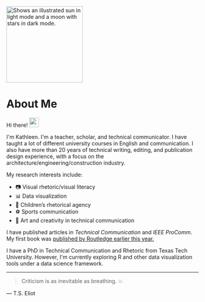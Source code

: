 <picture>
  <source media="(prefers-color-scheme: dark)" srcset="https://user-images.githubusercontent.com/25423296/163456776-7f95b81a-f1ed-45f7-b7ab-8fa810d529fa.png" width='200'>
  <source media="(prefers-color-scheme: light)" srcset="https://user-images.githubusercontent.com/25423296/163456779-a8556205-d0a5-45e2-ac17-42d089e3c3f8.png" width='200'>
  <img alt="Shows an illustrated sun in light mode and a moon with stars in dark mode." src="https://user-images.githubusercontent.com/25423296/163456779-a8556205-d0a5-45e2-ac17-42d089e3c3f8.png">
</picture>


# About Me

Hi there! <img src='https://user-images.githubusercontent.com/42378118/110234147-e3259600-7f4e-11eb-95be-0c4047144dea.gif' width='25'>

I'm Kathleen. I'm a teacher, scholar, and technical communicator. I have taught a lot of different university courses in English and communication. I also have more
than 20 years of technical writing, editing, and publication design experience, with a focus on the architecture/engineering/construction industry.

My research interests include:

* :camera: Visual rhetoric/visual literacy 
* :bar_chart: Data visualization 
* :girl: Children’s rhetorical agency 
* :soccer: Sports communication 
* :art: Art and creativity in technical communication 

I have published articles in *Technical Communication* and *IEEE ProComm*. My first book was [published by Routledge earlier this year.](https://www.routledge.com/Violence-Silence-and-Rhetorical-Cultures-of-Champion-Building-in-Sports/Hardesty/p/book/9781032382739) 

I have a PhD in Technical Communication and Rhetoric from Texas Tech University. However, I'm currently exploring R and other data visualization tools under a data science framework.



---
> Criticism is as inevitable as breathing. :boom:

— T.S. Eliot
